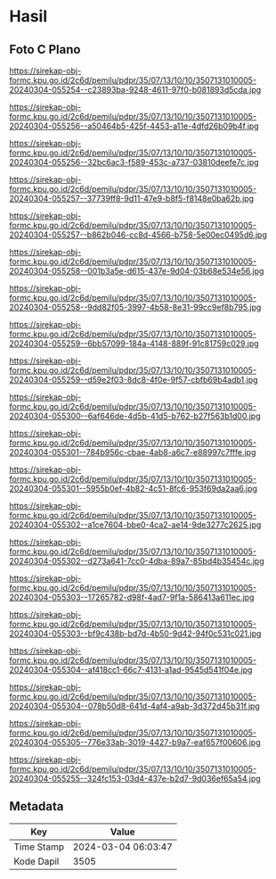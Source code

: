 # Hasil

## Foto C Plano

https://sirekap-obj-formc.kpu.go.id/2c6d/pemilu/pdpr/35/07/13/10/10/3507131010005-20240304-055254--c23893ba-9248-4611-97f0-b081893d5cda.jpg

https://sirekap-obj-formc.kpu.go.id/2c6d/pemilu/pdpr/35/07/13/10/10/3507131010005-20240304-055256--a50464b5-425f-4453-a11e-4dfd26b09b4f.jpg

https://sirekap-obj-formc.kpu.go.id/2c6d/pemilu/pdpr/35/07/13/10/10/3507131010005-20240304-055256--32bc6ac3-f589-453c-a737-03810deefe7c.jpg

https://sirekap-obj-formc.kpu.go.id/2c6d/pemilu/pdpr/35/07/13/10/10/3507131010005-20240304-055257--37739ff8-9d11-47e9-b8f5-f8148e0ba62b.jpg

https://sirekap-obj-formc.kpu.go.id/2c6d/pemilu/pdpr/35/07/13/10/10/3507131010005-20240304-055257--b862b046-cc8d-4566-b758-5e00ec0495d6.jpg

https://sirekap-obj-formc.kpu.go.id/2c6d/pemilu/pdpr/35/07/13/10/10/3507131010005-20240304-055258--001b3a5e-d615-437e-9d04-03b68e534e56.jpg

https://sirekap-obj-formc.kpu.go.id/2c6d/pemilu/pdpr/35/07/13/10/10/3507131010005-20240304-055258--9dd82f05-3997-4b58-8e31-99cc9ef8b795.jpg

https://sirekap-obj-formc.kpu.go.id/2c6d/pemilu/pdpr/35/07/13/10/10/3507131010005-20240304-055259--6bb57099-184a-4148-889f-91c81759c029.jpg

https://sirekap-obj-formc.kpu.go.id/2c6d/pemilu/pdpr/35/07/13/10/10/3507131010005-20240304-055259--d59e2f03-8dc8-4f0e-9f57-cbfb69b4adb1.jpg

https://sirekap-obj-formc.kpu.go.id/2c6d/pemilu/pdpr/35/07/13/10/10/3507131010005-20240304-055300--6af646de-4d5b-41d5-b762-b27f563b1d00.jpg

https://sirekap-obj-formc.kpu.go.id/2c6d/pemilu/pdpr/35/07/13/10/10/3507131010005-20240304-055301--784b956c-cbae-4ab8-a6c7-e88997c7fffe.jpg

https://sirekap-obj-formc.kpu.go.id/2c6d/pemilu/pdpr/35/07/13/10/10/3507131010005-20240304-055301--5955b0ef-4b82-4c51-8fc6-953f69da2aa6.jpg

https://sirekap-obj-formc.kpu.go.id/2c6d/pemilu/pdpr/35/07/13/10/10/3507131010005-20240304-055302--a1ce7604-bbe0-4ca2-ae14-9de3277c2625.jpg

https://sirekap-obj-formc.kpu.go.id/2c6d/pemilu/pdpr/35/07/13/10/10/3507131010005-20240304-055302--d273a641-7cc0-4dba-89a7-85bd4b35454c.jpg

https://sirekap-obj-formc.kpu.go.id/2c6d/pemilu/pdpr/35/07/13/10/10/3507131010005-20240304-055303--17265782-d98f-4ad7-9f1a-586413a611ec.jpg

https://sirekap-obj-formc.kpu.go.id/2c6d/pemilu/pdpr/35/07/13/10/10/3507131010005-20240304-055303--bf9c438b-bd7d-4b50-9d42-94f0c531c021.jpg

https://sirekap-obj-formc.kpu.go.id/2c6d/pemilu/pdpr/35/07/13/10/10/3507131010005-20240304-055304--af418cc1-66c7-4131-a1ad-9545d541f04e.jpg

https://sirekap-obj-formc.kpu.go.id/2c6d/pemilu/pdpr/35/07/13/10/10/3507131010005-20240304-055304--078b50d8-641d-4af4-a9ab-3d372d45b31f.jpg

https://sirekap-obj-formc.kpu.go.id/2c6d/pemilu/pdpr/35/07/13/10/10/3507131010005-20240304-055305--776e33ab-3019-4427-b9a7-eaf657f00606.jpg

https://sirekap-obj-formc.kpu.go.id/2c6d/pemilu/pdpr/35/07/13/10/10/3507131010005-20240304-055255--324fc153-03d4-437e-b2d7-9d036ef65a54.jpg


## Metadata

| Key        | Value               |
| ---------- | ------------------- |
| Time Stamp | 2024-03-04 06:03:47 |
| Kode Dapil | 3505                |



